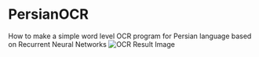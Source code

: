 # PersianOCR
How to make a simple word level OCR program for Persian language based on Recurrent Neural Networks
![OCR Result Image](https://raw.githubusercontent.com/amirabbasasadi/PersianOCR/master/OCR_result.png)
